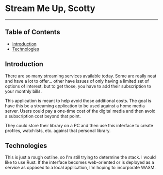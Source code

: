 # Stream Me Up, Scotty
---

## Table of Contents
* [Introduction](#introduction)
* [Technologies](#technologies)

## Introduction
There are so many streaming services available today. Some are really neat and have a lot to offer... other have issues of only having a limited set of options of interest,
but to get those, you have to add their subscription to your monthly bills. 

This application is meant to help avoid those additional costs. The goal is have this be a streaming application to be used against a home media server.
Users could pay a one-time cost of the digital media and then avoid a subscription cost beyond that point.

They could store their library on a PC and then use this interface to create profiles, watchlists, etc. against that personal library.

## Technologies
This is just a rough outline, so I'm still trying to determine the stack. I would like to use Rust. If the interface becomes web-oriented or is deployed as a service
as opposed to a local application, I'm hoping to incorporate WASM.

